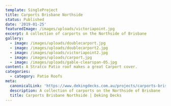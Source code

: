```yaml
---
template: SingleProject
title: Carports Brisbane Northside
status: Published
date: '2019-01-25'
featuredImage: /images/uploads/victoriapoint.jpg
excerpt: A collection of carports on the Northside of Brisbane
gallery:
  - image: /images/uploads/doublecarport.jpg
  - image: /images/uploads/doublecarport2.jpg
  - image: /images/uploads/victoriapoint2.jpg
  - image: /images/uploads/carport.jpg
  - image: /images/uploads/gable-clearspan-05.jpg
content: A Stratco Patio roof makes a great Carport cover.
categories:
  - category: Patio Roofs
meta:
  canonicalLink: 'https://www.dekingdecks.com.au/projects/carports-brisbane-northside/'
  description: A collection of carports on the Northside of Brisbane
  title: Carports Brisbane Northside | Deking Decks
---
```


